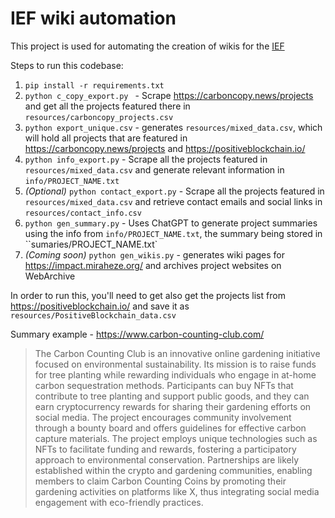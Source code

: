 # IEF wiki automation

This project is used for automating the creation of wikis for the [IEF](https://impactevaluation.foundation/)

Steps to run this codebase:

1. `pip install -r requirements.txt`
2. `python c_copy_export.py ` - Scrape https://carboncopy.news/projects and get all the projects featured there in `resources/carboncopy_projects.csv`
3. `python export_unique.csv` - generates `resources/mixed_data.csv`, which will hold all projects that are featured in https://carboncopy.news/projects and https://positiveblockchain.io/
4. `python info_export.py` - Scrape all the projects featured in `resources/mixed_data.csv` and generate relevant information in `info/PROJECT_NAME.txt`
5. _(Optional)_ `python contact_export.py` - Scrape all the projects featured in `resources/mixed_data.csv` and retrieve contact emails and social links in `resources/contact_info.csv`
6. `python gen_summary.py` - Uses ChatGPT to generate project summaries using the info from `info/PROJECT_NAME.txt`, the summary being stored in ``sumaries/PROJECT_NAME.txt`
7. _(Coming soon)_ `python gen_wikis.py` - generates wiki pages for https://impact.miraheze.org/ and archives project websites on WebArchive

In order to run this, you'll need to get also get the projects list from https://positiveblockchain.io/ and save it as `resources/PositiveBlockchain_data.csv`

Summary example - https://www.carbon-counting-club.com/

> The Carbon Counting Club is an innovative online gardening initiative focused on environmental sustainability. Its mission is to raise funds for tree planting while rewarding individuals who engage in at-home carbon sequestration methods. Participants can buy NFTs that contribute to tree planting and support public goods, and they can earn cryptocurrency rewards for sharing their gardening efforts on social media. The project encourages community involvement through a bounty board and offers guidelines for effective carbon capture materials.
> The project employs unique technologies such as NFTs to facilitate funding and rewards, fostering a participatory approach to environmental conservation. Partnerships are likely established within the crypto and gardening communities, enabling members to claim Carbon Counting Coins by promoting their gardening activities on platforms like X, thus integrating social media engagement with eco-friendly practices.
